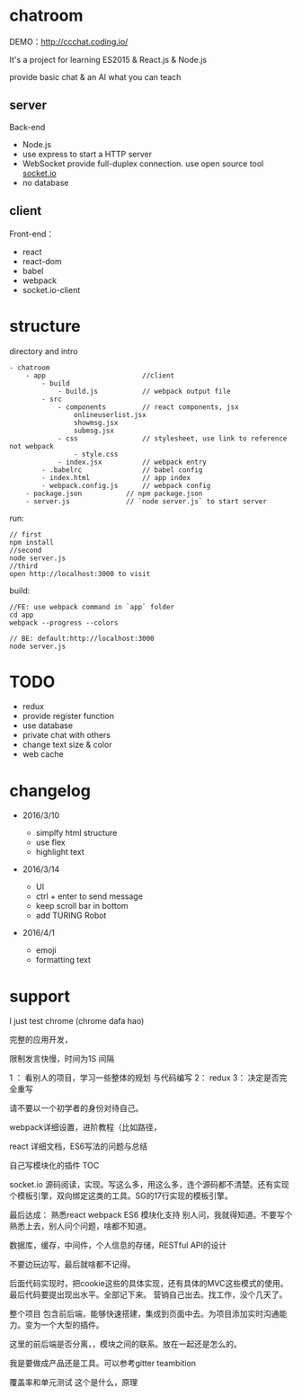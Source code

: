 # chatroom

DEMO：http://ccchat.coding.io/

It's a project for learning ES2015 & React.js & Node.js

provide basic chat & an AI what you can teach

## server

Back-end

- Node.js
- use express to start a HTTP server
- WebSocket provide full-duplex connection. use open source tool [socket.io](http://socket.io/)
- no database

## client

Front-end：

- react
- react-dom
- babel
- webpack
- socket.io-client

# structure

directory and intro

```
- chatroom
    - app                        //client 
        - build
            - build.js           // webpack output file
        - src
            - components         // react components, jsx
                onlineuserlist.jsx
                showmsg.jsx
                submsg.jsx
            - css                // stylesheet, use link to reference not webpack
                - style.css
            - index.jsx          // webpack entry
        - .babelrc               // babel config
        - index.html             // app index
        - webpack.config.js      // webpack config
    - package.json           // npm package.json
    - server.js              // `node server.js` to start server
```

run:

```
// first
npm install
//second
node server.js
//third
open http://localhost:3000 to visit
```

build:

```
//FE: use webpack command in `app` folder 
cd app
webpack --progress --colors  

// BE: default:http://localhost:3000
node server.js
```

# TODO

- redux
- provide register function
- use database
- private chat with others
- change text size & color
- web cache


# changelog

- 2016/3/10
    - simplfy html structure
    - use flex
    - highlight text

- 2016/3/14
    - UI
    - ctrl + enter  to send message
    - keep scroll bar in bottom
    - add TURING Robot
    
- 2016/4/1
    - emoji
    - formatting text

# support

I just test chrome (chrome dafa hao)




完整的应用开发，

限制发言快慢，时间为1S 间隔

1 ： 看别人的项目，学习一些整体的规划 与代码编写
2： redux
3： 决定是否完全重写

请不要以一个初学者的身份对待自己。


webpack详细设置，进阶教程（比如路径，

react 详细文档，ES6写法的问题与总结

自己写模块化的插件 TOC

socket.io  源码阅读，实现。写这么多，用这么多，连个源码都不清楚。还有实现个模板引擎，双向绑定这类的工具。SG的17行实现的模板引擎。

最后达成： 熟悉react webpack ES6 模块化支持 
别人问，我就得知道。不要写个熟悉上去，别人问个问题，啥都不知道。


数据库，缓存，中间件，个人信息的存储，RESTful API的设计

不要边玩边写，最后就啥都不记得。

后面代码实现时，把cookie这些的具体实现，还有具体的MVC这些模式的使用。最后代码要提出现出水平。全部记下来。  营销自己出去。找工作，没个几天了。


整个项目 包含前后端，能够快速搭建，集成到页面中去。为项目添加实时沟通能力。变为一个大型的插件。


这里的前后端是否分离，，模块之间的联系。放在一起还是怎么的。

我是要做成产品还是工具。可以参考gitter  teambition


覆盖率和单元测试  这个是什么，原理